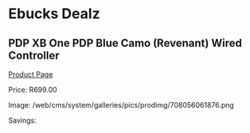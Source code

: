 
# Ebucks Dealz
## PDP XB One PDP Blue Camo (Revenant) Wired Controller
[Product Page](https://www.ebucks.com/web/shop/productSelected.do?prodId=1230790686&catId=365757697)

Price: R699.00

Image: /web/cms/system/galleries/pics/prodimg/708056061876.png

Savings: 


	